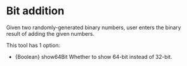 # Bit addition

Given two randomly-generated binary numbers, user enters the binary result of adding the given numbers.

This tool has 1 option:
* {Boolean} show64Bit Whether to show 64-bit instead of 32-bit.